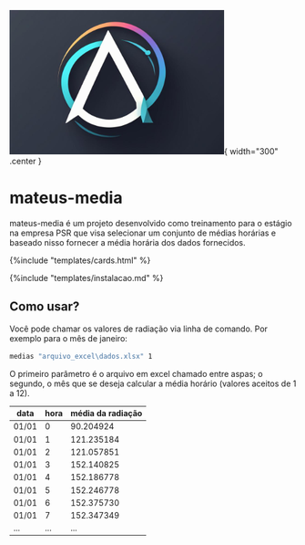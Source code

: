 ![logo do projeto](assets/logo.png){ width="300" .center }
# mateus-media

mateus-media é um projeto desenvolvido como treinamento para o estágio na empresa PSR que visa selecionar um conjunto de médias horárias e baseado nisso fornecer a média horária dos dados fornecidos.

{%include "templates/cards.html" %}

{%include "templates/instalacao.md" %}

## Como usar?

Você pode chamar os valores de radiação via linha de comando. Por exemplo para o mês de janeiro:


```bash
medias "arquivo_excel\dados.xlsx" 1
```

O primeiro parâmetro é o arquivo em excel chamado entre aspas; o segundo, o mês que se deseja calcular a média horário (valores aceitos de 1 a 12).

| data  | hora | média da radiação |
|-------|------|-------------------|
| 01/01 | 0    | 90.204924         |
| 01/01 | 1    | 121.235184        |
| 01/01 | 2    | 121.057851        |
| 01/01 | 3    | 152.140825        |
| 01/01 | 4    | 152.186778        |
| 01/01 | 5    | 152.246778        |
| 01/01 | 6    | 152.375730        |
| 01/01 | 7    | 152.347349        |
| ...   | ...  | ...               |
